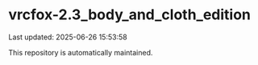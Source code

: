 # vrcfox-2.3_body_and_cloth_edition

Last updated: 2025-06-26 15:53:58

This repository is automatically maintained.
